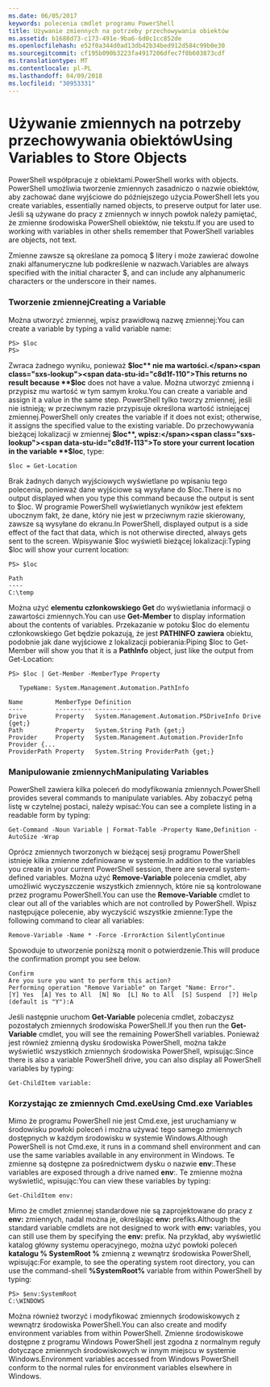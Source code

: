 ```yaml
---
ms.date: 06/05/2017
keywords: polecenia cmdlet programu PowerShell
title: Używanie zmiennych na potrzeby przechowywania obiektów
ms.assetid: b1688d73-c173-491e-9ba6-6d0c1cc852de
ms.openlocfilehash: e52f0a344d0ad13db42b34bed912d584c99b0e30
ms.sourcegitcommit: cf195b090b3223fa4917206dfec7f0b603873cdf
ms.translationtype: MT
ms.contentlocale: pl-PL
ms.lasthandoff: 04/09/2018
ms.locfileid: "30953331"
---
```

# <a name="using-variables-to-store-objects"></a><span data-ttu-id="c8d1f-103">Używanie zmiennych na potrzeby przechowywania obiektów</span><span class="sxs-lookup"><span data-stu-id="c8d1f-103">Using Variables to Store Objects</span></span>
<span data-ttu-id="c8d1f-104">PowerShell współpracuje z obiektami.</span><span class="sxs-lookup"><span data-stu-id="c8d1f-104">PowerShell works with objects.</span></span> <span data-ttu-id="c8d1f-105">PowerShell umożliwia tworzenie zmiennych zasadniczo o nazwie obiektów, aby zachować dane wyjściowe do późniejszego użycia.</span><span class="sxs-lookup"><span data-stu-id="c8d1f-105">PowerShell lets you create variables, essentially named objects, to preserve output for later use.</span></span> <span data-ttu-id="c8d1f-106">Jeśli są używane do pracy z zmiennych w innych powłok należy pamiętać, że zmienne środowiska PowerShell obiektów, nie tekstu.</span><span class="sxs-lookup"><span data-stu-id="c8d1f-106">If you are used to working with variables in other shells remember that PowerShell variables are objects, not text.</span></span>

<span data-ttu-id="c8d1f-107">Zmienne zawsze są określane za pomocą $ litery i może zawierać dowolne znaki alfanumeryczne lub podkreślenie w nazwach.</span><span class="sxs-lookup"><span data-stu-id="c8d1f-107">Variables are always specified with the initial character $, and can include any alphanumeric characters or the underscore in their names.</span></span>

### <a name="creating-a-variable"></a><span data-ttu-id="c8d1f-108">Tworzenie zmiennej</span><span class="sxs-lookup"><span data-stu-id="c8d1f-108">Creating a Variable</span></span>
<span data-ttu-id="c8d1f-109">Można utworzyć zmiennej, wpisz prawidłową nazwę zmiennej:</span><span class="sxs-lookup"><span data-stu-id="c8d1f-109">You can create a variable by typing a valid variable name:</span></span>

```
PS> $loc
PS>
```

<span data-ttu-id="c8d1f-110">Zwraca żadnego wyniku, ponieważ **$loc** nie ma wartości.</span><span class="sxs-lookup"><span data-stu-id="c8d1f-110">This returns no result because **$loc** does not have a value.</span></span> <span data-ttu-id="c8d1f-111">Można utworzyć zmienną i przypisz mu wartość w tym samym kroku.</span><span class="sxs-lookup"><span data-stu-id="c8d1f-111">You can create a variable and assign it a value in the same step.</span></span> <span data-ttu-id="c8d1f-112">PowerShell tylko tworzy zmiennej, jeśli nie istnieją; w przeciwnym razie przypisuje określona wartość istniejącej zmiennej.</span><span class="sxs-lookup"><span data-stu-id="c8d1f-112">PowerShell only creates the variable if it does not exist; otherwise, it assigns the specified value to the existing variable.</span></span> <span data-ttu-id="c8d1f-113">Do przechowywania bieżącej lokalizacji w zmiennej **$loc**, wpisz:</span><span class="sxs-lookup"><span data-stu-id="c8d1f-113">To store your current location in the variable **$loc**, type:</span></span>

```
$loc = Get-Location
```

<span data-ttu-id="c8d1f-114">Brak żadnych danych wyjściowych wyświetlane po wpisaniu tego polecenia, ponieważ dane wyjściowe są wysyłane do $loc.</span><span class="sxs-lookup"><span data-stu-id="c8d1f-114">There is no output displayed when you type this command because the output is sent to $loc.</span></span> <span data-ttu-id="c8d1f-115">W programie PowerShell wyświetlanych wyników jest efektem ubocznym fakt, że dane, który nie jest w przeciwnym razie skierowany, zawsze są wysyłane do ekranu.</span><span class="sxs-lookup"><span data-stu-id="c8d1f-115">In PowerShell, displayed output is a side effect of the fact that data, which is not otherwise directed, always gets sent to the screen.</span></span> <span data-ttu-id="c8d1f-116">Wpisywanie $loc wyświetli bieżącej lokalizacji:</span><span class="sxs-lookup"><span data-stu-id="c8d1f-116">Typing $loc will show your current location:</span></span>

```
PS> $loc

Path
----
C:\temp
```

<span data-ttu-id="c8d1f-117">Można użyć **elementu członkowskiego Get** do wyświetlania informacji o zawartości zmiennych.</span><span class="sxs-lookup"><span data-stu-id="c8d1f-117">You can use **Get-Member** to display information about the contents of variables.</span></span> <span data-ttu-id="c8d1f-118">Przekazanie w potoku $loc do elementu członkowskiego Get będzie pokazują, że jest **PATHINFO zawiera** obiektu, podobnie jak dane wyjściowe z lokalizacji pobierania:</span><span class="sxs-lookup"><span data-stu-id="c8d1f-118">Piping $loc to Get-Member will show you that it is a **PathInfo** object, just like the output from Get-Location:</span></span>

```
PS> $loc | Get-Member -MemberType Property

   TypeName: System.Management.Automation.PathInfo

Name         MemberType Definition
----         ---------- ----------
Drive        Property   System.Management.Automation.PSDriveInfo Drive {get;}
Path         Property   System.String Path {get;}
Provider     Property   System.Management.Automation.ProviderInfo Provider {...
ProviderPath Property   System.String ProviderPath {get;}
```

### <a name="manipulating-variables"></a><span data-ttu-id="c8d1f-119">Manipulowanie zmiennych</span><span class="sxs-lookup"><span data-stu-id="c8d1f-119">Manipulating Variables</span></span>
<span data-ttu-id="c8d1f-120">PowerShell zawiera kilka poleceń do modyfikowania zmiennych.</span><span class="sxs-lookup"><span data-stu-id="c8d1f-120">PowerShell provides several commands to manipulate variables.</span></span> <span data-ttu-id="c8d1f-121">Aby zobaczyć pełną listę w czytelnej postaci, należy wpisać:</span><span class="sxs-lookup"><span data-stu-id="c8d1f-121">You can see a complete listing in a readable form by typing:</span></span>

```
Get-Command -Noun Variable | Format-Table -Property Name,Definition -AutoSize -Wrap
```

<span data-ttu-id="c8d1f-122">Oprócz zmiennych tworzonych w bieżącej sesji programu PowerShell istnieje kilka zmienne zdefiniowane w systemie.</span><span class="sxs-lookup"><span data-stu-id="c8d1f-122">In addition to the variables you create in your current PowerShell session, there are several system-defined variables.</span></span> <span data-ttu-id="c8d1f-123">Można użyć **Remove-Variable** polecenia cmdlet, aby umożliwić wyczyszczenie wszystkich zmiennych, które nie są kontrolowane przez programu PowerShell.</span><span class="sxs-lookup"><span data-stu-id="c8d1f-123">You can use the **Remove-Variable** cmdlet to clear out all of the variables which are not controlled by PowerShell.</span></span> <span data-ttu-id="c8d1f-124">Wpisz następujące polecenie, aby wyczyścić wszystkie zmienne:</span><span class="sxs-lookup"><span data-stu-id="c8d1f-124">Type the following command to clear all variables:</span></span>

```
Remove-Variable -Name * -Force -ErrorAction SilentlyContinue
```

<span data-ttu-id="c8d1f-125">Spowoduje to utworzenie poniższą monit o potwierdzenie.</span><span class="sxs-lookup"><span data-stu-id="c8d1f-125">This will produce the confirmation prompt you see below.</span></span>

```
Confirm
Are you sure you want to perform this action?
Performing operation "Remove Variable" on Target "Name: Error".
[Y] Yes  [A] Yes to All  [N] No  [L] No to All  [S] Suspend  [?] Help
(default is "Y"):A
```

<span data-ttu-id="c8d1f-126">Jeśli następnie uruchom **Get-Variable** polecenia cmdlet, zobaczysz pozostałych zmiennych środowiska PowerShell.</span><span class="sxs-lookup"><span data-stu-id="c8d1f-126">If you then run the **Get-Variable** cmdlet, you will see the remaining PowerShell variables.</span></span> <span data-ttu-id="c8d1f-127">Ponieważ jest również zmienną dysku środowiska PowerShell, można także wyświetlić wszystkich zmiennych środowiska PowerShell, wpisując:</span><span class="sxs-lookup"><span data-stu-id="c8d1f-127">Since there is also a variable PowerShell drive, you can also display all PowerShell variables by typing:</span></span>

```
Get-ChildItem variable:
```

### <a name="using-cmdexe-variables"></a><span data-ttu-id="c8d1f-128">Korzystając ze zmiennych Cmd.exe</span><span class="sxs-lookup"><span data-stu-id="c8d1f-128">Using Cmd.exe Variables</span></span>
<span data-ttu-id="c8d1f-129">Mimo że programu PowerShell nie jest Cmd.exe, jest uruchamiany w środowisku powłoki poleceń i można używać tego samego zmiennych dostępnych w każdym środowisku w systemie Windows.</span><span class="sxs-lookup"><span data-stu-id="c8d1f-129">Although PowerShell is not Cmd.exe, it runs in a command shell environment and can use the same variables available in any environment in Windows.</span></span> <span data-ttu-id="c8d1f-130">Te zmienne są dostępne za pośrednictwem dysku o nazwie **env**:.</span><span class="sxs-lookup"><span data-stu-id="c8d1f-130">These variables are exposed through a drive named **env**:.</span></span> <span data-ttu-id="c8d1f-131">Te zmienne można wyświetlić, wpisując:</span><span class="sxs-lookup"><span data-stu-id="c8d1f-131">You can view these variables by typing:</span></span>

```
Get-ChildItem env:
```

<span data-ttu-id="c8d1f-132">Mimo że cmdlet zmiennej standardowe nie są zaprojektowane do pracy z **env:** zmiennych, nadal można je, określając **env:** prefiks.</span><span class="sxs-lookup"><span data-stu-id="c8d1f-132">Although the standard variable cmdlets are not designed to work with **env:** variables, you can still use them by specifying the **env:** prefix.</span></span> <span data-ttu-id="c8d1f-133">Na przykład, aby wyświetlić katalog główny systemu operacyjnego, można użyć powłoki poleceń **katalogu % SystemRoot %** zmienną z wewnątrz środowiska PowerShell, wpisując:</span><span class="sxs-lookup"><span data-stu-id="c8d1f-133">For example, to see the operating system root directory, you can use the command-shell **%SystemRoot%** variable from within PowerShell by typing:</span></span>

```
PS> $env:SystemRoot
C:\WINDOWS
```

<span data-ttu-id="c8d1f-134">Można również tworzyć i modyfikować zmiennych środowiskowych z wewnątrz środowiska PowerShell.</span><span class="sxs-lookup"><span data-stu-id="c8d1f-134">You can also create and modify environment variables from within PowerShell.</span></span> <span data-ttu-id="c8d1f-135">Zmienne środowiskowe dostępne z programu Windows PowerShell jest zgodna z normalnym reguły dotyczące zmiennych środowiskowych w innym miejscu w systemie Windows.</span><span class="sxs-lookup"><span data-stu-id="c8d1f-135">Environment variables accessed from Windows PowerShell conform to the normal rules for environment variables elsewhere in Windows.</span></span>